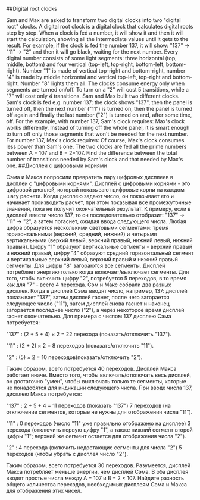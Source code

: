 ##Digital root clocks


Sam and Max are asked to transform two digital clocks into two "digital root" clocks.
A digital root clock is a digital clock that calculates digital roots step by step.
When a clock is fed a number, it will show it and then it will start the calculation, showing all the intermediate values until it gets to the result.
For example, if the clock is fed the number 137, it will show: "137" → "11" → "2" and then it will go black, waiting for the next number.
Every digital number consists of some light segments: three horizontal (top, middle, bottom) and four vertical (top-left, top-right, bottom-left, bottom-right).
Number "1" is made of vertical top-right and bottom-right, number "4" is made by middle horizontal and vertical top-left, top-right and bottom-right. Number "8" lights them all.
The clocks consume energy only when segments are turned on/off.
To turn on a "2" will cost 5 transitions, while a "7" will cost only 4 transitions.
Sam and Max built two different clocks.
Sam's clock is fed e.g. number 137: the clock shows "137", then the panel is turned off, then the next number ("11") is turned on, then the panel is turned off again and finally the last number ("2") is turned on and, after some time, off.
For the example, with number 137, Sam's clock requires:
Max's clock works differently. Instead of turning off the whole panel, it is smart enough to turn off only those segments that won't be needed for the next number.
For number 137, Max's clock requires:
Of course, Max's clock consumes less power than Sam's one.
The two clocks are fed all the prime numbers between A = 107 and B = 2×107. 
Find the difference between the total number of transitions needed by Sam's clock and that needed by Max's one.
##Дисплеи с цифровыми корнями


Сэма и Макса попросили превратить пару цифровых дисплеев в дисплеи с "цифровыми корнями".
Дисплей с цифровыми корнями - это цифровой дисплей, который показывают цифровые корни на каждом шагу расчета.
Когда дисплею задают число, он показывает его и начинает производить расчет, при этом показывая все промежуточные значения, пока не получит окончательный результат.
К примеру, если в дисплей ввести число 137, то он последовательно отобразит: "137"
 → "11"
 → "2",
    а затем погаснет, ожидая ввода следующего числа.
Любая цифра образуется несколькими световыми сегментами: тремя горизонтальными (верхний, средний, нижний) и четырьмя вертикальными (верхий левый, верхний правый, нижний левый, нижний правый).
Цифру "1" образуют вертикальные сегменты - верхний правый и нижний правый, цифру "4" образуют средний горизонтальный сегмент и вертикальные верхний левый, верхний правый и нижний правый сегменты. Для цифры "8" загораются все сегменты.
Дисплей потребляет энергию только когда включает/выключает сегменты.
Для того, чтобы включить цифру "2", потребуется 5 переходов, в то время как для "7" - всего 4 перехода.
Сэм и Макс собрали два разных дисплея.
Когда в дисплей Сэма вводят число, например, 137: дисплей показывает "137", затем дисплей гаснет, после чего загорается следующее число ("11"), затем дисплей снова гаснет и наконец загорается последнее число ("2"), а через некоторое время дисплей гаснет окончательно.
Для примера с числом 137 дисплею Сэма потребуется:

"137"
:
(2 + 5 + 4) × 2 = 22 перехода (показать/отключить "137").

"11"
:
(2 + 2) × 2 = 8 переходов (показать/отключить "11").

"2"
:
(5) × 2 = 10 переходов(показать/отключить "2").

Таким образом, всего потребуется 40 переходов.
Дисплей Макса работает иначе. Вместо того, чтобы включать/отключать весь дисплей, он достаточно "умен", чтобы выключать только те сегменты, которые не понадобятся для индикации следующего числа.
При вводе числа 137, дисплею Макса потребуется:

"137"
:
2 + 5 + 4 = 11 переходов (показать "137")
7 переходов (на отключение сегментов, которые не нужны для отображения числа "11").

"11"
:
0 переходов (число "11" уже правильно отображено на дисплее)
3 перехода (отключить первую цифру "1", а также нижний сегмент второй цифры "1"; 
верхний же сегмент остается для отображения числа "2").

"2"
:
4 перехода (включить недостающие сегменты для числа "2")
5 переходов (чтобы убрать с дисплея число "2").

Таким образом, всего потребуется 30 переходов.
Разумеется, дисплей Макса потребляет меньше энергии, чем дисплей Сэма.
В оба дисплея вводят простые числа между A = 107 и B = 2 × 107. 
Найдите разность общего количества переходов, необходимых дисплеям Сэма и Макса для отображения этих чисел.
